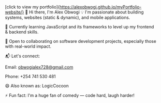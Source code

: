 [click to view my portfolio]{https://alexobwogi.github.io/myPortfolio-website/}
👋 Hi there, I'm Alex Obwogi
💡 I'm passionate about building systems, websites (static & dynamic), and mobile applications.

🌱 Currently learning JavaScript and its frameworks to level up my frontend & backend skills.

🤝 Open to collaborating on software development projects, especially those with real-world impact.

📬 Let's connect:

Email: obwogialex728@gmail.com

Phone: +254 741 530 481

😄 Also known as: LogicCocoon

⚡ Fun fact: I'm a huge fan of comedy — code hard, laugh harder!

<!---
AlexObwogi/AlexObwogi is a ✨ special ✨ repository because its `README.md` (this file) appears on your GitHub profile.
You can click the Preview link to take a look at your changes.
--->
